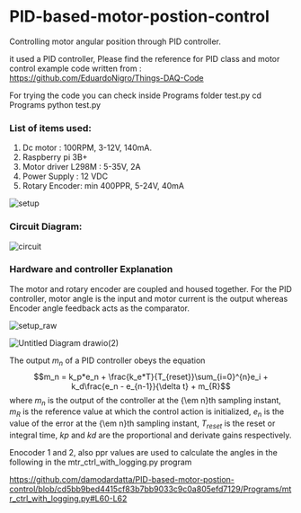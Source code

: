 # PID-based-motor-postion-control
Controlling motor angular position through PID controller.

it used a PID controller, Please find the reference for PID class and motor control example code written from : https://github.com/EduardoNigro/Things-DAQ-Code

For trying the code you can check inside Programs folder test.py
  cd Programs
  python test.py

### List of items used:
1) Dc motor : 100RPM, 3-12V, 140mA.
2) Raspberry pi 3B+
3) Motor driver L298M : 5-35V, 2A
4) Power Supply : 12 VDC
5) Rotary Encoder: min 400PPR, 5-24V, 40mA

![setup](https://user-images.githubusercontent.com/33845372/203396730-39b56581-41cd-4ea2-a9ea-ebb113f86981.png)

### Circuit Diagram:

![circuit](https://user-images.githubusercontent.com/33845372/203396927-27ed0dfb-df00-4f82-9bfe-efe0f2bb7ff1.jpeg)

### Hardware and controller Explanation 

The motor and rotary encoder are coupled and housed together. For the PID controller, motor angle is the input and motor current is the output whereas Encoder angle feedback acts as the comparator.

![setup_raw](https://user-images.githubusercontent.com/33845372/203401452-c480c8dc-db60-4d90-b4b7-5d24c56b43fe.jpeg)

![Untitled Diagram drawio(2)](https://user-images.githubusercontent.com/33845372/203536631-873996b6-c4e5-491f-ab9f-4e20f51ce0dd.png)


 The output $m_n$ of a PID controller obeys the equation $$m_n = k_p*e_n + \frac{k_e*T}{T_{reset}}\sum_{i=0}^{n}e_i + k_d\frac{e_n - e_{n-1}}{\delta t} + m_{R}$$ where $m_n$ is the output of the controller at the {\em n}th sampling instant, $m_R$ is the reference value at which the control action is initialized, $e_n$ is the value of the error at the {\em n}th sampling instant, $T_{reset}$ is the reset or integral time, $kp$ and $kd$ are the proportional and derivate gains respectively.


Enocoder 1 and 2, also ppr values are used to calculate the angles in the following in the mtr_ctrl_with_logging.py program

https://github.com/damodardatta/PID-based-motor-postion-control/blob/cd5bb9bed4415cf83b7bb9033c9c0a805efd7129/Programs/mtr_ctrl_with_logging.py#L60-L62


